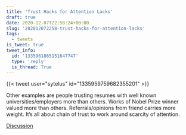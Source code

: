 ```yaml
---
title: 'Trust Hacks for Attention Lacks'
draft: true
date: 2020-12-07T22:58:24+00:00
slug: '202012072258-trust-hacks-for-attention-lacks'
tags:
  - tweets
is_tweet: true
tweet_info:
  id: '1335961865151647747'
  type: 'reply'
  is_thread: True
---
```




{{< tweet user="sytelus" id="1335959759682355201" >}}

Other examples are people trusting resumes with well known universities/employers more than others. Works of Nobel Prize winner valued more than others. Referrals/opinions from friend carries more weight. It’s all about chain of trust to work around scarcity of attention.

[Discussion](https://x.com/sytelus/status/1335961865151647747)
